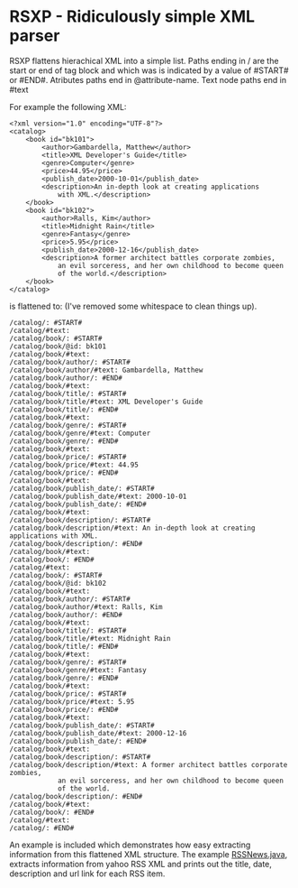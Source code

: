 # RSXP - Ridiculously simple XML parser

RSXP flattens hierachical XML into a simple list. Paths ending in / are the start or end of tag block and which was is indicated by a value of #START# or #END#. Atributes paths end in @attribute-name. Text node paths end in #text

For example the following XML:

    <?xml version="1.0" encoding="UTF-8"?>
    <catalog>
        <book id="bk101">
            <author>Gambardella, Matthew</author>
            <title>XML Developer's Guide</title>
            <genre>Computer</genre>
            <price>44.95</price>
            <publish_date>2000-10-01</publish_date>
            <description>An in-depth look at creating applications 
                with XML.</description>
        </book>
        <book id="bk102">
            <author>Ralls, Kim</author>
            <title>Midnight Rain</title>
            <genre>Fantasy</genre>
            <price>5.95</price>
            <publish_date>2000-12-16</publish_date>
            <description>A former architect battles corporate zombies, 
                an evil sorceress, and her own childhood to become queen 
                of the world.</description>
        </book>
    </catalog>

is flattened to:  (I've removed some whitespace to clean things up).

    /catalog/: #START#
    /catalog/#text: 
    /catalog/book/: #START#
    /catalog/book/@id: bk101
    /catalog/book/#text: 
    /catalog/book/author/: #START#
    /catalog/book/author/#text: Gambardella, Matthew
    /catalog/book/author/: #END#
    /catalog/book/#text: 
    /catalog/book/title/: #START#
    /catalog/book/title/#text: XML Developer's Guide
    /catalog/book/title/: #END#
    /catalog/book/#text: 
    /catalog/book/genre/: #START#
    /catalog/book/genre/#text: Computer
    /catalog/book/genre/: #END#
    /catalog/book/#text: 
    /catalog/book/price/: #START#
    /catalog/book/price/#text: 44.95
    /catalog/book/price/: #END#
    /catalog/book/#text: 
    /catalog/book/publish_date/: #START#
    /catalog/book/publish_date/#text: 2000-10-01
    /catalog/book/publish_date/: #END#
    /catalog/book/#text: 
    /catalog/book/description/: #START#
    /catalog/book/description/#text: An in-depth look at creating applications with XML.
    /catalog/book/description/: #END#
    /catalog/book/#text: 
    /catalog/book/: #END#
    /catalog/#text: 
    /catalog/book/: #START#
    /catalog/book/@id: bk102
    /catalog/book/#text: 
    /catalog/book/author/: #START#
    /catalog/book/author/#text: Ralls, Kim
    /catalog/book/author/: #END#
    /catalog/book/#text: 
    /catalog/book/title/: #START#
    /catalog/book/title/#text: Midnight Rain
    /catalog/book/title/: #END#
    /catalog/book/#text: 
    /catalog/book/genre/: #START#
    /catalog/book/genre/#text: Fantasy
    /catalog/book/genre/: #END#
    /catalog/book/#text: 
    /catalog/book/price/: #START#
    /catalog/book/price/#text: 5.95
    /catalog/book/price/: #END#
    /catalog/book/#text: 
    /catalog/book/publish_date/: #START#
    /catalog/book/publish_date/#text: 2000-12-16
    /catalog/book/publish_date/: #END#
    /catalog/book/#text: 
    /catalog/book/description/: #START#
    /catalog/book/description/#text: A former architect battles corporate zombies, 
                an evil sorceress, and her own childhood to become queen 
                of the world.
    /catalog/book/description/: #END#
    /catalog/book/#text:     
    /catalog/book/: #END#
    /catalog/#text: 
    /catalog/: #END#

An example is included which demonstrates how easy extracting information from this flattened XML structure. The example [RSSNews.java](src/ian/xml/RSSNews.java), extracts information from yahoo RSS XML and prints out the title, date, description and url link for each RSS item.
